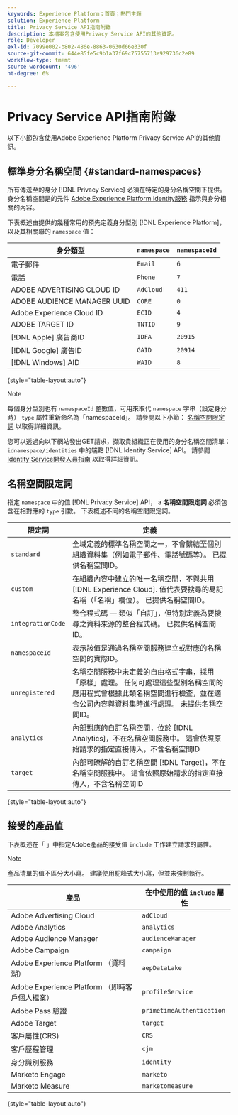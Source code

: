 ```yaml
---
keywords: Experience Platform；首頁；熱門主題
solution: Experience Platform
title: Privacy Service API指南附錄
description: 本檔案包含使用Privacy Service API的其他資訊。
role: Developer
exl-id: 7099e002-b802-486e-8863-0630d66e330f
source-git-commit: 644e85fe5c9b1a37f69c75755713e929736c2e89
workflow-type: tm+mt
source-wordcount: '496'
ht-degree: 6%

---
```


# Privacy Service API指南附錄

以下小節包含使用Adobe Experience Platform Privacy Service API的其他資訊。

## 標準身分名稱空間 {#standard-namespaces}

所有傳送至的身分 [!DNL Privacy Service] 必須在特定的身分名稱空間下提供。 身分名稱空間是的元件 [Adobe Experience Platform Identity服務](../../identity-service/home.md) 指示與身分相關的內容。

下表概述由提供的幾種常用的預先定義身分型別 [!DNL Experience Platform]，以及其相關聯的 `namespace` 值：

| 身分類型 | `namespace` | `namespaceId` |
| --- | --- | --- |
| 電子郵件 | `Email` | `6` |
| 電話 | `Phone` | `7` |
| ADOBE ADVERTISING CLOUD ID | `AdCloud` | `411` |
| ADOBE AUDIENCE MANAGER UUID | `CORE` | `0` |
| Adobe Experience Cloud ID | `ECID` | `4` |
| ADOBE TARGET ID | `TNTID` | `9` |
| [!DNL Apple] 廣告商ID | `IDFA` | `20915` |
| [!DNL Google] 廣告ID | `GAID` | `20914` |
| [!DNL Windows] AID | `WAID` | `8` |

{style="table-layout:auto"}

>[!NOTE]
>
>每個身分型別也有 `namespaceId` 整數值，可用來取代 `namespace` 字串（設定身分時） `type` 屬性重新命名為「namespaceId」。 請參閱以下小節： [名稱空間限定詞](#namespace-qualifiers) 以取得詳細資訊。

您可以透過向以下網站發出GET請求，擷取貴組織正在使用的身分名稱空間清單： `idnamespace/identities` 中的端點 [!DNL Identity Service] API。 請參閱 [Identity Service開發人員指南](../../identity-service/api/getting-started.md) 以取得詳細資訊。

## 名稱空間限定詞

指定 `namespace` 中的值 [!DNL Privacy Service] API， a **名稱空間限定詞** 必須包含在相對應的 `type` 引數。 下表概述不同的名稱空間限定詞。

| 限定詞 | 定義 |
| --------- | ---------- |
| `standard` | 全域定義的標準名稱空間之一，不會繫結至個別組織資料集（例如電子郵件、電話號碼等）。 已提供名稱空間ID。 |
| `custom` | 在組織內容中建立的唯一名稱空間，不與共用 [!DNL Experience Cloud]. 值代表要搜尋的易記名稱（「名稱」欄位）。 已提供名稱空間ID。 |
| `integrationCode` | 整合程式碼 — 類似「自訂」，但特別定義為要搜尋之資料來源的整合程式碼。 已提供名稱空間ID。 |
| `namespaceId` | 表示該值是通過名稱空間服務建立或對應的名稱空間的實際ID。 |
| `unregistered` | 名稱空間服務中未定義的自由格式字串，採用「原樣」處理。 任何可處理這些型別名稱空間的應用程式會根據此類名稱空間進行檢查，並在適合公司內容與資料集時進行處理。 未提供名稱空間ID。 |
| `analytics` | 內部對應的自訂名稱空間，位於 [!DNL Analytics]，不在名稱空間服務中。 這會依照原始請求的指定直接傳入，不含名稱空間ID |
| `target` | 內部可瞭解的自訂名稱空間 [!DNL Target]，不在名稱空間服務中。 這會依照原始請求的指定直接傳入，不含名稱空間ID |

{style="table-layout:auto"}

## 接受的產品值

下表概述在「 」中指定Adobe產品的接受值 `include` 工作建立請求的屬性。

>[!NOTE]
>
>產品清單的值不區分大小寫。 建議使用駝峰式大小寫，但並未強制執行。

| 產品 | 在中使用的值 `include` 屬性 |
| --- | --- |
| Adobe Advertising Cloud | `adCloud` |
| Adobe Analytics | `analytics` |
| Adobe Audience Manager | `audienceManager` |
| Adobe Campaign | `campaign` |
| Adobe Experience Platform （資料湖） | `aepDataLake` |
| Adobe Experience Platform （即時客戶個人檔案） | `profileService` |
| Adobe Pass 驗證 | `primetimeAuthentication` |
| Adobe Target | `target` |
| 客戶屬性(CRS) | `CRS` |
| 客戶歷程管理 | `cjm` |
| 身分識別服務 | `identity` |
| Marketo Engage | `marketo` |
| Marketo Measure | `marketomeasure` |

{style="table-layout:auto"}
